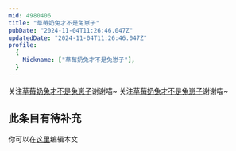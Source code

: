 ```yaml
---
mid: 4980406
title: "草莓奶兔才不是兔崽子"
pubDate: "2024-11-04T11:26:46.047Z"
updatedDate: "2024-11-04T11:26:46.047Z"
profile:
  {
    Nickname: ["草莓奶兔才不是兔崽子"],
  }
---
```


关注[草莓奶兔才不是兔崽子](https://space.bilibili.com/4980406)谢谢喵~ 关注[草莓奶兔才不是兔崽子](https://space.bilibili.com/4980406)谢谢喵~

## 此条目有待补充
你可以在[这里](https://github.com/Yuhanawa/VTuber.ICU/edit/master/src/content/v/草莓奶兔才不是兔崽子/index.md)编辑本文
